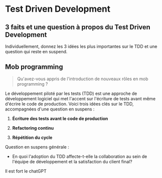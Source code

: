 # Test Driven Development

## 3 faits et une question à propos du Test Driven Development

Individuellement, donnez les 3 idées les plus importantes sur le TDD et une question qui reste en suspend.

## Mob programming

> Qu'avez-vous appris de l'introduction de nouveaux rôles en mob programming ?

Le développement piloté par les tests (TDD) est une approche de développement logiciel qui met l'accent sur l'écriture de tests avant même d'écrire le code de production. Voici trois idées clés sur le TDD, accompagnées d'une question en suspens :

1. **Écriture des tests avant le code de production**

2. **Refactoring continu**

3. **Répétition du cycle**

Question en suspens générale :
- En quoi l'adoption du TDD affecte-t-elle la collaboration au sein de l'équipe de développement et la satisfaction du client final?

Il est fort le chatGPT